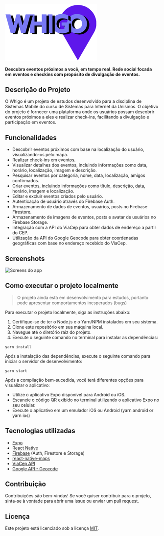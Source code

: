 <img src="assets/loginLogo.png" width="300">

**Descubra eventos próximos a você, em tempo real. Rede social focada em eventos e checkins com propósito de divulgação de eventos.**

## Descrição do Projeto

O Whigo é um projeto de estudos desenvolvido para a disciplina de Sistemas Mobile do curso de Sistemas para Internet da Unisinos. O objetivo do projeto é fornecer uma plataforma onde os usuários possam descobrir eventos próximos a eles e realizar check-ins, facilitando a divulgação e participação em eventos.

## Funcionalidades

- Descobrir eventos próximos com base na localização do usuário, visualizando-os pelo mapa.
- Realizar check-ins em eventos.
- Visualizar detalhes dos eventos, incluindo informações como data, horário, localização, imagem e descrição.
- Pesquisar eventos por categoria, nome, data, localização, amigos confirmados.
- Criar eventos, incluindo informações como título, descrição, data, horário, imagem e localização.
- Editar e excluir eventos criados pelo usuário.
- Autenticação de usuário através do Firebase Auth.
- Armazenamento de dados de eventos, usuários, posts no Firebase Firestore.
- Armazenamento de imagens de eventos, posts e avatar de usuários no Firebase Storage.
- Integração com a API do ViaCep para obter dados de endereço a partir do CEP.
- Utilização da API do Google Geocode para obter coordenadas geográficas com base no endereço recebido do ViaCep.

## Screenshots
![Screens do app](http://vandervieira.com.br/whigo.gif)

## Como executar o projeto localmente
> O projeto ainda está em desenvolvimento para estudos, portanto pode apresentar comportamentos inesperados (bugs)

Para executar o projeto localmente, siga as instruções abaixo:

1. Certifique-se de ter o Node.js e o Yarn/NPM instalados em seu sistema.
2. Clone este repositório em sua máquina local.
3. Navegue até o diretório raiz do projeto.
4. Execute o seguinte comando no terminal para instalar as dependências:

```shell
yarn install
```

Após a instalação das dependências, execute o seguinte comando para iniciar o servidor de desenvolvimento:

```shell
yarn start
```

Após a compilação bem-sucedida, você terá diferentes opções para visualizar o aplicativo:
- Utilize o aplicativo Expo disponível para Android ou iOS.
- Escaneie o código QR exibido no terminal utilizando o aplicativo Expo no seu celular.
- Execute o aplicativo em um emulador iOS ou Android (yarn android or yarn ios)

## Tecnologias utilizadas

- [Expo](https://expo.io/)
- [React Native](https://reactnative.dev/)
- [Firebase](https://firebase.google.com/) (Auth, Firestore e Storage)
- [react-native-maps](https://github.com/react-native-maps/react-native-maps)
- [ViaCep API](https://viacep.com.br/)
- [Google API - Geocode](https://developers.google.com/maps/documentation/geocoding/start)

## Contribuição

Contribuições são bem-vindas! Se você quiser contribuir para o projeto, sinta-se à vontade para abrir uma issue ou enviar um pull request.

## Licença

Este projeto está licenciado sob a licença [MIT](https://opensource.org/licenses/MIT).
